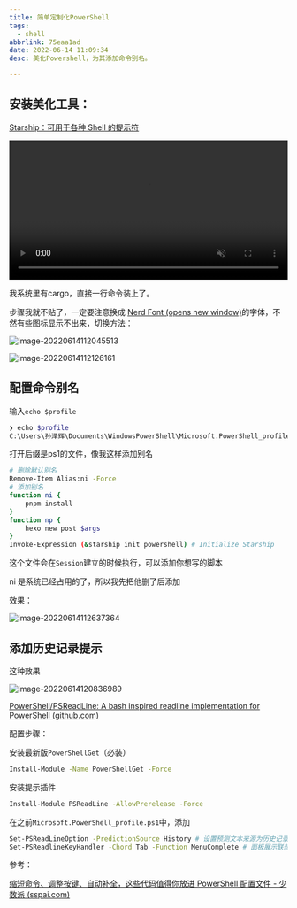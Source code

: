 ```yaml
---
title: 简单定制化PowerShell
tags:
  - shell
abbrlink: 75eaa1ad
date: 2022-06-14 11:09:34
desc: 美化Powershell，为其添加命令别名。

---
```







## 安装美化工具：

[Starship：可用于各种 Shell 的提示符](https://starship.rs/zh-cn/)

<video muted="muted" autoplay="autoplay" loop="loop" playsinline="" class="demo-video" style="width:100%"><source src="https://starship.rs/demo.webm" type="video/webm"> </video>

我系统里有cargo，直接一行命令装上了。

步骤我就不贴了，一定要注意换成 [Nerd Font (opens new window)](https://www.nerdfonts.com/)的字体，不然有些图标显示不出来，切换方法：

![image-20220614112045513](简单定制化PowerShell/image-20220614112045513.png)

![image-20220614112126161](简单定制化PowerShell/image-20220614112126161.png)



## 配置命令别名

输入`echo $profile`

```bash
❯ echo $profile
C:\Users\孙泽辉\Documents\WindowsPowerShell\Microsoft.PowerShell_profile.ps1
```

打开后缀是ps1的文件，像我这样添加别名

```bash
# 删除默认别名
Remove-Item Alias:ni -Force
# 添加别名
function ni {
    pnpm install
}
function np {
    hexo new post $args 
}
Invoke-Expression (&starship init powershell) # Initialize Starship
```

这个文件会在`Session`建立的时候执行，可以添加你想写的脚本

ni 是系统已经占用的了，所以我先把他删了后添加

效果：

![image-20220614112637364](简单定制化PowerShell/image-20220614112637364.png)



## 添加历史记录提示

这种效果

![image-20220614120836989](简单定制化PowerShell/image-20220614120836989.png)

[PowerShell/PSReadLine: A bash inspired readline implementation for PowerShell (github.com)](https://github.com/PowerShell/PSReadLine)

配置步骤：

安装最新版`PowerShellGet`（必装）

```bash
Install-Module -Name PowerShellGet -Force
```

安装提示插件

```bash
Install-Module PSReadLine -AllowPrerelease -Force
```

在之前`Microsoft.PowerShell_profile.ps1`中，添加

```bash
Set-PSReadLineOption -PredictionSource History # 设置预测文本来源为历史记录
Set-PSReadlineKeyHandler -Chord Tab -Function MenuComplete # 面板展示联想
```



参考：

[缩短命令、调整按键、自动补全，这些代码值得你放进 PowerShell 配置文件 - 少数派 (sspai.com)](https://sspai.com/post/73019)

